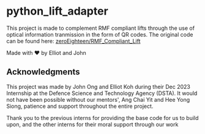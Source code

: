# python_lift_adapter

This project is made to complement RMF compliant lifts through the use of optical information tranmission in the form of QR codes. The original code can be found here: [zeroEighteen/RMF_Compliant_Lift](https://github.com/zeroEighteen/RMF_Compliant_Lift)

Made with ❤️ by Elliot and John

## Acknowledgments
This project was made by John Ong and Elliot Koh during their Dec 2023 Internship at the Defence Science and Technology Agency (DSTA). It would not have been possible without our mentors', Ang Chai Yit and Hee Yong Siong, patience and support throughout the entire project. 

Thank you to the previous interns for providing the base code for us to build upon, and the other interns for their moral support through our work

